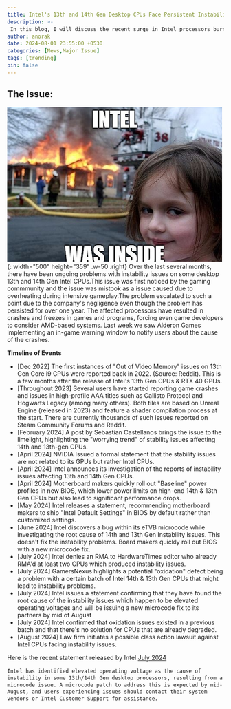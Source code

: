 ```yaml
---
title: Intel's 13th and 14th Gen Desktop CPUs Face Persistent Instability Woes
description: >-
 In this blog, I will discuss the recent surge in Intel processors burning out due to various causes.
author: anorak
date: 2024-08-01 23:55:00 +0530
categories: [News,Major Issue]
tags: [trending]
pin: false
---
```


## The Issue:


![Intel inside](/_posts/202408/intel.jpg){: width="500" height="359" .w-50 .right}
Over the last several months, there have been ongoing problems with instability issues on some desktop 13th and 14th Gen Intel CPUs.This issue was first noticed by the gaming commmunity and the issue was mistook as a issue caused due to overheating during intensive gameplay.The problem escalated to such a point due to the company's negligence even though the problem has persisted for over one year.
The affected processors have resulted in crashes and freezes in games and programs, forcing even game developers to consider AMD-based systems.
Last week we saw Alderon Games implementing an in-game warning window to notify users about the cause of the crashes.
 



**Timeline of Events**
- [Dec 2022] The first instances of "Out of Video Memory" issues on 13th Gen Core i9 CPUs were reported back in 2022. (Source: Reddit). This is a few months after the release of Intel's 13th Gen CPUs & RTX 40 GPUs.
- [Throughout 2023] Several users have started reporting game crashes and issues in high-profile AAA titles such as Callisto Protocol and Hogwarts Legacy (among many others). Both tiles are based on Unreal Engine (released in 2023) and feature a shader compilation process at the start. There are currently thousands of such issues reported on Steam Community Forums and Reddit.
- [February 2024] A post by Sebastian Castellanos brings the issue to the limelight, highlighting the "worrying trend" of stability issues affecting 14th and 13th-gen CPUs.
- [April 2024] NVIDIA Issued a formal statement that the stability issues are not related to its GPUs but rather Intel CPUs.
- [April 2024] Intel announces its investigation of the reports of instability issues affecting 13th and 14th Gen CPUs.
- [April 2024] Motherboard makers quickly roll out "Baseline" power profiles in new BIOS, which lower power limits on high-end 14th & 13th Gen CPUs but also lead to significant performance drops.
- [May 2024] Intel releases a statement, recommending motherboard makers to ship "Intel Default Settings" in BIOS by default rather than customized settings.
- [June 2024] Intel discovers a bug within its eTVB microcode while investigating the root cause of 14th and 13th Gen Instability issues. This doesn't fix the instability problems. Board makers quickly roll out BIOS with a new microcode fix.
- [July 2024] Intel denies an RMA to HardwareTimes editor who already RMA'd at least two CPUs which produced instability issues.
- [July 2024] GamersNexus highlights a potential "oxidation" defect being a problem with a certain batch of Intel 14th & 13th Gen CPUs that might lead to instability problems.
- [July 2024] Intel issues a statement confirming that they have found the root cause of the instability issues which happen to be elevated operating voltages and will be issuing a new microcode fix to its partners by mid of August
- [July 2024] Intel confirmed that oxidation issues existed in a previous batch and that there's no solution for CPUs that are already degraded.
- [August 2024] Law firm initiates a possible class action lawsuit against Intel CPUs facing instability issues.


Here is the recent statement released by Intel [July 2024](https://community.intel.com/t5/Processors/July-2024-Update-on-Instability-Reports-on-Intel-Core-13th-and/m-p/1617113#M74792)

```
Intel has identified elevated operating voltage as the cause of instability in some 13th/14th Gen desktop processors, resulting from a microcode issue. A microcode patch to address this is expected by mid-August, and users experiencing issues should contact their system vendors or Intel Customer Support for assistance.
```

